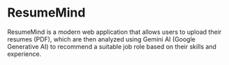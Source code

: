 # ResumeMind
ResumeMind is a modern web application that allows users to upload their resumes (PDF), which are then analyzed using Gemini AI (Google Generative AI) to recommend a suitable job role based on their skills and experience.
